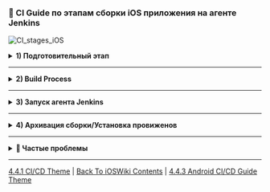 ###  CI Guide по этапам сборки iOS приложения на агенте Jenkins

![CI_stages_iOS](https://github.com/eldaroid/pictures/blob/master/iOSWiki/Frameworks/CI_stages_iOS.jpeg?raw=true)

<details>
<summary><strong>1) Подготовительный этап</strong></summary>
<p>

    На данном этапе настраиваем необходимое окружение для сборок iOS приложения как локально так и для jenkins

   <details>
   <summary><strong>1.1) Дата/Время/Место/Календарь</strong></summary>
   <p>

Настройка даты и времени текущей (Пример: 14 декабря 2024 года, 15:30:00):

`sudo date 121415302024`

Настройка Места и Календаря:

`sudo systemsetup --settimezone Europe/Moscow`

   </p>
   </details>

   <details>
   <summary><strong>1.2) Системные настройки</strong></summary>
   <p>

⚙️ Настройки → Конфиденциальность и безопасность → Инструмент разработчика →  Терминал и iTerm2 ✔️

⚙️ Настройки → Конфиденциальность и безопасность → Доступ к диску → Терминал и iTerm2 ✔️

⚙️ Настройки → Конфиденциальность и безопасность → Службы геолокации

* Разрешить этим приложениям и службам определять Вашу геопозицию - Вкл
* Workspace ONE Intelligent Hub - Вкл

⚙️ Настройки → Конфиденциальность и безопасность → Подробнее и тут убрать все галки

⚙️ Настройки → Экономия энергии → Перезапускать автоматически при сбое питания ✔️

⚙️ Настройки → Клавиатура → "Частота автоповтора клавиши" и "Задержка до начала автоповтора" на максимум по шкале "Быстро"

⚙️ Настройки → Экран блокировки → "Включать заставку при отсутствии активности" Никогда; "Выключать дисплей при отсутствии активности" 3 часа

   </p>
   </details>

   <details>
   <summary><strong>1.3) Доверие сертификатам Keychain</strong></summary>
   <p>

🔗 Связка ключей → Система → Сертификаты → По очереди дважды кликаем сертификаты <компании>* → Доверие: Всегда доверять для каждого пункта

🔗 Связка ключей → Вход → Мои сертификаты → Двойной клик на сертификат пользователя →  Доверие: Всегда доверять для каждого пункта

🔗 Связка ключей → Система → Мои сертификаты → Двойной клик на сертификат от MDMIdentity →  Доверие: Всегда доверять для каждого пункта

   </p>
   </details>

   <details>
   <summary><strong>1.4) Дополнительные утилиты/настройки</strong></summary>
   <p>

Установка oh-my-zsh: `sh -c "$(curl -fsSL https://raw.githubusercontent.com/ohmyzsh/ohmyzsh/master/tools/install.sh)"`

Установка brew: `/bin/bash -c "$(curl -fsSL https://raw.githubusercontent.com/Homebrew/install/HEAD/install.sh)"`

Добавление shellenv в .zprofile: `(echo; echo 'eval "$(/opt/homebrew/bin/brew shellenv)"') >> ~/.zprofile`

Обновить shell: `exec $SHELL -l`

Разрешить использовать приложения, загруженные из любого источника: `sudo spctl --master-disable`

Меняем права для local директории:
```bash
sudo chmod -R 775 /usr/local/*
sudo chown -R $(whoami):admin /usr/local/*
```

   </p>
   </details>


   <details>
   <summary><strong>1.5) Настройка JAVA_HOME</strong></summary>
   <p>

Установка java: 

```bash
brew install temurin
echo "export JAVA_HOME=$(/usr/libexec/java_home)" >> ~/.zshrc"
echo "PATH=$PATH:$JAVA_HOME/bin" >> ~/.zshrc
source ~/.zshrc
``` 

Если все правильно установилось, то `JAVA_HOME` должна выдавать путь к бинарнику джавы: 
```bash
echo $JAVA_HOME
// output: /Library/Java/JavaVirtualMachines/adoptopenjdk-16.jdk/Contents/Home
```
   </p>
   </details>

</p>
</details>







----

<details>
<summary><strong>2) Build Process</strong></summary>
<p>

   Результатом данного этапа должна быть успешная локальная сборка МП

   <details>
   <summary><strong>2.1) TLS Handshake</strong></summary>
   <p>

На данном этапе нужно изменить файл конфигурации ssl: openssl.cnf:

Поменять права для всех конфигов `sudo chmod u+w /System/Library/OpenSSl/openssl.cnf` + `sudo chmod u+w /usr/local/etc/openssl@3`


Далее `vim openssl.cnf`:
```ini
openssl_conf = default_conf
 
[ default_conf ]
ssl_conf = ssl_sect
 
[ssl_sect]
system_default = ssl_default_sect
 
[ssl_default_sect]
Options = UnsafeLegacyRenegotiation
```

Здесь обращать внимание скорее нужно на пункт с UnsafeLegacyRenegotiation, на остальное пофиг

`source ~/`

   </p>
   </details>

   <details>
   <summary><strong>2.2) Инфраструктура iOS проекта</strong></summary>
   <p>

Скачать Xcode с сайта https://xcodereleases.com/

Переименовать в формате Xcode<версия>. Далее Xcode16.3 переносим в "Программы"

Проверим есть ли Xcode в Applications

`find /Applications -type d  -maxdepth 1 -name "Xcode*.app"`

xcode-select:

`sudo xcode-select --switch /Applications/Xcode16.3.app/Contents/Developer`

Вход в режим разработчика позволяет выполнять такие действия, как отладка проекта, без необходимости Xcode запрашивать пароль учетной записи пользователя: `DevToolsSecurity -enable`

Клонируем iOS проект:

```bash
git config --global http.maxRequestBuffer 100M --depth=1
git clone https://YourProject.git NamingYourProject
git fetch --unshallow
git pull --all
```

Открываем Xcode и устанавливаем все что нужно

   </p>
   </details>

   <details>
   <summary><strong>2.3) Установка iOS зависимостей</strong></summary>
   <p>

Устанавливаем xcodegen:

`brew install xcodegen`

Устанавливаем cocoapods:

`brew install cocoapods`

Удаляем подключение по http:

```bash
gem source -r https://rubygems.org/
gem source -a http://rubygems.org/
gem source --list
! перезапустить терминал
```

Устанавливаем node:
```bash
brew install node`
 
# если `which node` не выдает `/usr/local/bin/node`:
sudo ln -s $(which node) /usr/local/bin/node
```

   </p>
   </details>

   <details>
   <summary><strong>2.4) Сборка проекта и локальный прогон</strong></summary>
   <p>

Locate Xcode:

`sudo xcode-select --switch /Applications/Xcode16.3.app/Contents/Developer`

React зависимости: `npm i -g eas-cli`

Собираем проект: `./generate_all -o`

В Xcode выбираем YourProjectBeta и запускаем сборку. Запускаем также тесты, чтобы проверить все ли корректно работает.

   </p>
   </details>

</p>
</details>





---

<details>
<summary><strong>3) Запуск агента Jenkins</strong></summary>
<p>

    Результирующий этап настройки слейва jenkins и поднятие агента

   <details>
   <summary><strong>3.1) Установка проектоспецифических зависимостей МП iOS: sonar, fastlane</strong></summary>
   <p>

Установка Fastalne:

```bash
brew install fastlane
fastlane env
```

Установка Sonar Scanner:

```bash
brew install sonar
brew install sonar-scanner
```

Установив сонар у нас появится ссылка:
```bash
where sonar-scanner
// output: `/usr/local/bin/sonar-scanner` ссылка на -> `/usr/local/Cellar/sonar-scanner`
where sonar
// output: `/usr/local/bin/sonar`
```

Заходим и смотрим куда ведут ссылки. Меняем права этой директории:

```
sudo chmod -R 775 /usr/local/Cellar/sonar-scanner
sudo chmod -R 775 /usr/local/Cellar/sonarqube
```

> Проверка сонара
> 
> Для проверки корректность сонара, запустить команду `sonar-scanner`
> 
> Корректный результат:
> ![](https://github.com/eldaroid/pictures/blob/master/iOSWiki/Frameworks/sonar-scenner.png?raw=true)



   </p>
   </details>

   <details>
   <summary><strong>3.2) Инфраструктура Jenkins</strong></summary>
   <p>

Настройка директорий:

`mkdir ~/jenkins; cd ~/jenkins; mkdir keystore;`

🔗 Связка ключей → Система → Сертификаты → Экспортируем из keychain YourCompanyRootCA и YourCompanyExternalCA в `~/jenkins/keystore`

Установка сертификата SonarCert:

`cd ~/jenkins/keystore; openssl s_client -connect sonarqube.ru:443 | openssl x509 -out sonar_ssl.cert`

   </p>
   </details>

   <details>
   <summary><strong>3.3) Доверие сертификатам для Java и Sonar Scanner</strong></summary>
   <p>

Директория Java: `cd $JAVA_HOME/lib/security`

Довери сертификатам YourCompanyRootCA:

```bash
sudo ../../bin/keytool --import -trustcacerts -alias YourCompanyRootCA -file ~/jenkins/keystore/YourCompanyRootCA.cer -keystore ./cacerts -storepass changeit -noprompt
// output: Certificate was added to keystore
```

Доверие сертификатам YourCompanyExternalCA:

```bash
sudo ../../bin/keytool --import -trustcacerts -alias YourCompanyExternalCA -file ~/jenkins/keystore/YourCompanyExternalCA.cer -keystore ./cacerts -storepass changeit -noprompt
// output: Certificate was added to keystore
```

Довери сертификатам SonarCert:

```bash
sudo ../../bin/keytool --import -trustcacerts -alias SonarCert -file ~/jenkins/keystore/sonar_ssl.cert -keystore ./cacerts -storepass changeit -noprompt
// output: Certificate was added to keystore
```

Список доверенный корневых сертификатов: `keytool -list -v -keystore $JAVA_HOME/lib/security/cacerts`

   </p>
   </details>

   <details>
   <summary><strong>3.4) Установка и поднятие Java CLI агента Jenkins</strong></summary>
   <p>

Переходим в директорию jenkins: `cd ~/jenkins`

Скачиваем агент jenkins:
```bash
echo insecure >> ~/.curlrc; source ~/.curlrc;
export HOMEBREW_CURLRC=1 // чтобы brew смотрел на пользовательский конфиг по пути ~/.curlrc
exec $SHELL
curl https://jenkinsAgent.ru/jnlpJars/agent.jar --output ~/jenkins/agent.jar
```

Теперь поднимем этот агент:
```bash
java -jar agent.jar -jnlpUrl https://jenkinsAgent.ru/computer/mac-mini-3/jenkins-agent.jnlp -secret 12341234 -workDir "/Users/eldarpopov/jenkins" -noCertificateCheck
```

После первой неудачной сборки появится папка workspace:
```bash
sudo chown -R $(whoami):admin ~/jenkins/workspace;
sudo chmod -R 775 /opt/homebrew/Cellar
```

   </p>
   </details>

Для проверки запуска сборки как в дженкинсе: `ci/build.sh beta none myApp`

Для проверки успешности сонара запустить команду: `sh ci/sonarqube_scan.sh tech/popov/justForCI develop 8482 0`

</p>
</details>






---

<details>
<summary><strong>4) Архивация сборки/Установка провиженов</strong></summary>
<p>

Тип сборки - таргет с которого делается сборка:
* beta - бета сборка для тестирования;
* inhouse - релизная сборка для публикации;
* ipadinhouse - релизная спец. ipad версии сборка для публикации;
* ipadbeta - тестирование спец. ipad версии;


> Создание архива и установка провиженов для дейли и релиз сборок

   <details>
   <summary><strong>4.1) Iphone Beta сборка</strong></summary>
   <p>

1. Войти в работающую сборочную машину (н/р: mac-mini-1)
2. Открыть директорию с репой `~/jenkins/workspace/YourApp/CI123123/ios`
3. Запустить `./generate_all.sh -o`
4. Выбрать таргет `YourAppBeta` и устройство для сборки any iOS device: ![](https://github.com/eldaroid/pictures/blob/master/iOSWiki/Frameworks/formBeta.png?raw=true)
5. В таргете проекта выбрать `sign & capabiilities` выбрать провижен из корня репы `YourApp_Beta_Distrib.mobileprovision`
6. Добавить корневой сертификат (ООО "Ваша компания"). Launchpad - Kaystore - Система - Перенести серт "ООО ..." в мои сертификаты. Дать доверие сертификату
7. В Xcode в sign & capabiilities должен автоматом подтянутся сертификат `"Rapair with ... OOO"`
8. Product -> Archive

   </p>
   </details>

   <details>
   <summary><strong>4.2) Iphone In-house сборка</strong></summary>
   <p>

iOSWiki/Frameworks/formInhouse.png

1. Войти в работающую сборочную машину (н/р: mac-mini-1)
2. Открыть директорию с репой `~/jenkins/workspace/YourApp/CI123123/ios`
3. Запустить `./generate_all.sh -o`
4. Выбрать таргет `YourApp` и устройство для сборки any iOS device: ![](https://github.com/eldaroid/pictures/blob/master/iOSWiki/Frameworks/formInhouse2.png?raw=true)
5. В таргете проекта выбрать `sign & capabiilities` выбрать провижен из корня репы `YourApp_Distrib.mobileprovision`
6. Добавить корневой сертификат (ООО "Ваша компания"). Launchpad - Kaystore - Система - Перенести серт "ООО ..." в мои сертификаты. Дать доверие сертификату
7. В Xcode в sign & capabiilities должен автоматом подтянутся сертификат `"Rapair with ... OOO"`
8. Product -> Archive

   </p>
   </details>

</p>
</details>




---

<details>
<summary><strong>🤧 Частые проблемы</strong></summary>
<p>

   <details>
   <summary><strong>5.1) Xcode</strong></summary>
   <p>

Список ошибок и решений можно найти по [ссылке](https://github.com/eldaroid/iOSWiki/blob/master/1%20Common/1.1%20Configs/1.1.6%20Xcode/1.1.6.1%20XcodeSetting.md#ошибка-1-старая-версия)

   </p>
   </details>


   <details>
   <summary><strong>5.2) jarfile agent.jar</strong></summary>
   <p>



   <details>
   <summary><strong>5.2.1) Failed to connect to https://YourProject.ru/. Will try again. JnlpAgentEndpointResolver</strong></summary>
   <p>

![ErrorJnlpAgentEndpointResolver](https://github.com/eldaroid/pictures/blob/master/iOSWiki/Frameworks/ErrorJnlpAgentEndpointResolver2.png?raw=true)

Решение: проблема с Wi-fi

   </p>
   </details>
   
   <details>
   <summary><strong>5.2.2) Error: invalid or courrupt jarfile agent.jar</strong></summary>
   <p>

Во время скачивания файл agent.jar установился с ошибкой или без TLS handshake. Скачать агент и запустить заново.

   </p>
   </details>

   </p>
   </details>

   <details>
   <summary><strong>5.3) iOS Утилиты: cocoapods, fastlane, node</strong></summary>
   <p>

   <details>
   <summary><strong>5.3.1) Cocoapods: Ingore ffi-1.15.5 because its extensions are not built</strong></summary>
   <p>

Решение:
```bash
brew uninstall --force cocoapods
brew uninstall --ignore-dependencies ruby
brew install cocoapods
```

   </p>
   </details>

   <details>
   <summary><strong>5.3.2) Could not find node</strong></summary>
   <p>

[Error] Could not find node. It looks like that the .xcode.env or .xcode.env.local 

Command PhaseScriptExecution failed with a nonzero exit code

Решение: `sudo ln -s $(which node) /usr/local/bin/node`

   </p>
   </details>

   </p>
   </details>
</p>
</details>



---

[4.4.1 CI/CD Theme](/4%20Linkage/4.4%20CI:CD/4.4.1%20CI:CD.md) | [Back To iOSWiki Contents](https://github.com/eldaroid/iOSWiki) | [4.4.3 Android CI/CD Guide Theme](/4%20Linkage/4.4%20CI:CD/4.4.3%20🤖%20Android_CI.md)